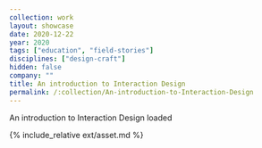 ```yaml
---
collection: work
layout: showcase
date: 2020-12-22
year: 2020
tags: ["education", "field-stories"]
disciplines: ["design-craft"]
hidden: false
company: ""
title: An introduction to Interaction Design
permalink: /:collection/An-introduction-to-Interaction-Design
---
```


An introduction to Interaction Design loaded

{% include_relative ext/asset.md %}